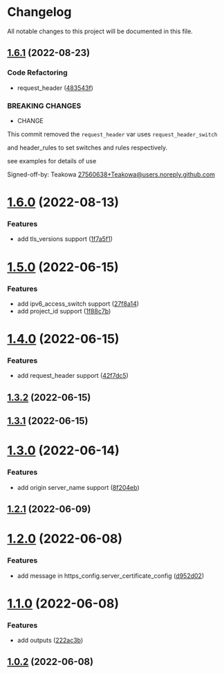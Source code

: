 # Changelog

All notable changes to this project will be documented in this file.

## [1.6.1](https://github.com/terraform-xnxk-modules/terraform-tencentcloud-cdn/compare/v1.6.0...v1.6.1) (2022-08-23)


### Code Refactoring

* request_header ([483543f](https://github.com/terraform-xnxk-modules/terraform-tencentcloud-cdn/commit/483543f1b792cf4ae511518ec2b6de6d7c139a4d))


### BREAKING CHANGES

* CHANGE

This commit removed the `request_header` var uses `request_header_switch`

and header_rules to set switches and rules respectively.

see examples for details of use

Signed-off-by: Teakowa <27560638+Teakowa@users.noreply.github.com>

# [1.6.0](https://github.com/terraform-xnxk-modules/terraform-tencentcloud-cdn/compare/v1.5.0...v1.6.0) (2022-08-13)


### Features

* add tls_versions support ([1f7a5f1](https://github.com/terraform-xnxk-modules/terraform-tencentcloud-cdn/commit/1f7a5f1891231e7134a0b19eb5181430afe6b88a))

# [1.5.0](https://github.com/terraform-xnxk-modules/terraform-tencentcloud-cdn/compare/v1.4.0...v1.5.0) (2022-06-15)


### Features

* add ipv6_access_switch support ([27f8a14](https://github.com/terraform-xnxk-modules/terraform-tencentcloud-cdn/commit/27f8a140f838630560104de07a427bcc9dd0c0f0))
* add project_id support ([1f88c7b](https://github.com/terraform-xnxk-modules/terraform-tencentcloud-cdn/commit/1f88c7bd460b55400e3a46b60986a50b689d5fff))

# [1.4.0](https://github.com/terraform-xnxk-modules/terraform-tencentcloud-cdn/compare/v1.3.2...v1.4.0) (2022-06-15)


### Features

* add request_header support ([42f7dc5](https://github.com/terraform-xnxk-modules/terraform-tencentcloud-cdn/commit/42f7dc56a7313645055f8294b6d691d1032a0695))

## [1.3.2](https://github.com/terraform-xnxk-modules/terraform-tencentcloud-cdn/compare/v1.3.1...v1.3.2) (2022-06-15)

## [1.3.1](https://github.com/terraform-xnxk-modules/terraform-tencentcloud-cdn/compare/v1.3.0...v1.3.1) (2022-06-15)

# [1.3.0](https://github.com/terraform-xnxk-modules/terraform-tencentcloud-cdn/compare/v1.2.1...v1.3.0) (2022-06-14)


### Features

* add origin server_name support ([8f204eb](https://github.com/terraform-xnxk-modules/terraform-tencentcloud-cdn/commit/8f204ebaad775474edea7658b7786bdae5a8cf61))

## [1.2.1](https://github.com/terraform-xnxk-modules/terraform-tencentcloud-cdn/compare/v1.2.0...v1.2.1) (2022-06-09)

# [1.2.0](https://github.com/terraform-xnxk-modules/terraform-tencentcloud-cdn/compare/v1.1.0...v1.2.0) (2022-06-08)


### Features

* add message in https_config.server_certificate_config ([d952d02](https://github.com/terraform-xnxk-modules/terraform-tencentcloud-cdn/commit/d952d02c6af463978ed9080d5ccb4e0147d8c83a))

# [1.1.0](https://github.com/terraform-xnxk-modules/terraform-tencentcloud-cdn/compare/v1.0.2...v1.1.0) (2022-06-08)


### Features

* add outputs ([222ac3b](https://github.com/terraform-xnxk-modules/terraform-tencentcloud-cdn/commit/222ac3b96e644d6253cab82aead4a0bd5800854f))

## [1.0.2](https://github.com/terraform-xnxk-modules/terraform-tencentcloud-cdn/compare/v1.0.1...v1.0.2) (2022-06-08)
